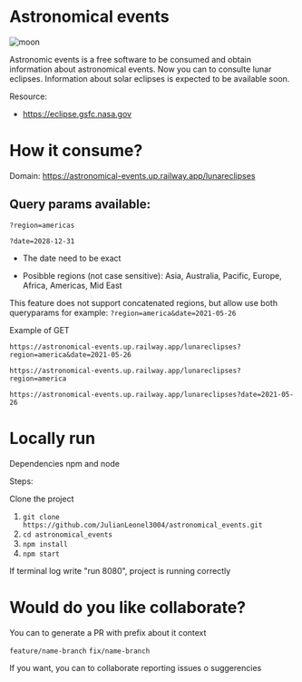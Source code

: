 # Astronomical events 

![moon](https://user-images.githubusercontent.com/26194667/225506531-bf0624ae-0174-4a92-adb2-848534bcbfe6.jpg)


Astronomic events is a free software to be consumed and obtain information about astronomical events.
Now you can to consulte lunar eclipses. Information about solar eclipses is expected to be available soon.

Resource: 
 - https://eclipse.gsfc.nasa.gov

# How it consume?
Domain: https://astronomical-events.up.railway.app/lunareclipses

Query params available:
---------------------------
`?region=americas`

`?date=2028-12-31`

 - The date need to be exact
 
 - Posibble regions (not case sensitive):
      Asia, Australia, Pacific, Europe, Africa, Americas, Mid East

This feature does not support concatenated regions, but allow use both queryparams for example: `?region=america&date=2021-05-26`

Example of GET

`https://astronomical-events.up.railway.app/lunareclipses?region=america&date=2021-05-26`

`https://astronomical-events.up.railway.app/lunareclipses?region=america`

`https://astronomical-events.up.railway.app/lunareclipses?date=2021-05-26`


# Locally run

Dependencies npm and node

Steps:

Clone the project
1. `git clone https://github.com/JulianLeonel3004/astronomical_events.git`
2. `cd astronomical_events`
3. `npm install`
4. `npm start`

If terminal log write "run 8080", project is running correctly

# Would do you like collaborate?

You can to generate a PR with prefix about it context

`feature/name-branch`
`fix/name-branch`

If you want, you can to collaborate reporting issues o suggerencies
